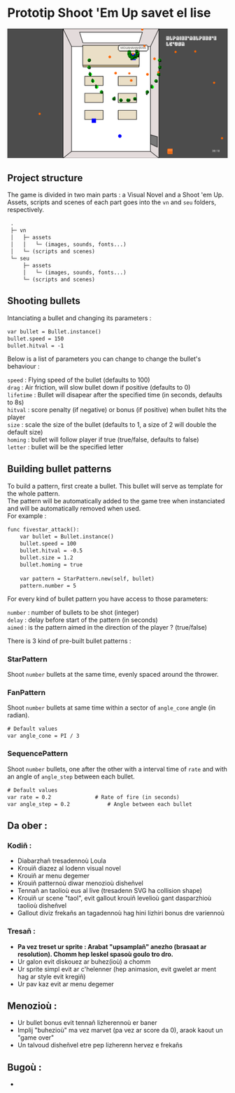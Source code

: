 # Prototip Shoot 'Em Up savet el lise

![Game screenshot](/ressources/screenshot_21-12-6.png)

## Project structure
The game is divided in two main parts : a Visual Novel and a Shoot 'em Up. \
Assets, scripts and scenes of each part goes into the `vn` and `seu` folders, respectively.

```
 .
 ├─ vn
 │   ├─ assets
 │   │   └─ (images, sounds, fonts...)
 │   └─ (scripts and scenes)
 └─ seu
     ├─ assets
     │   └─ (images, sounds, fonts...)
     └─ (scripts and scenes)
```

## Shooting bullets

Intanciating a bullet and changing its parameters :
```gdscript
var bullet = Bullet.instance()
bullet.speed = 150
bullet.hitval = -1
```

Below is a list of parameters you can change to change the bullet's behaviour :

`speed` : Flying speed of the bullet (defaults to 100) \
`drag` : Air friction, will slow bullet down if positive (defaults to 0) \
`lifetime` : Bullet will disapear after the specified time (in seconds, defaults to 8s) \
`hitval` : score penalty (if negative) or bonus (if positive) when bullet hits the player \
`size` : scale the size of the bullet (defaults to 1, a size of 2 will double the default size) \
`homing` : bullet will follow player if true (true/false, defaults to false) \
`letter` : bullet will be the specified letter

## Building bullet patterns

To build a pattern, first create a bullet. This bullet will serve as template for the whole pattern. \
The pattern will be automatically added to the game tree when instanciated and will be automatically removed when used. \
For example :

```gdscript
func fivestar_attack():
	var bullet = Bullet.instance()
	bullet.speed = 100
	bullet.hitval = -0.5
	bullet.size = 1.2
	bullet.homing = true
	
	var pattern = StarPattern.new(self, bullet)
	pattern.number = 5
```

For every kind of bullet pattern you have access to those parameters:

`number` : number of bullets to be shot (integer) \
`delay` : delay before start of the pattern (in seconds) \
`aimed` : is the pattern aimed in the direction of the player ? (true/false)

There is 3 kind of pre-built bullet patterns :

### StarPattern
Shoot `number` bullets at the same time, evenly spaced around the thrower.

### FanPattern
Shoot `number` bullets at same time within a sector of `angle_cone` angle (in radian).

```gdscript
# Default values
var angle_cone = PI / 3
```

### SequencePattern
Shoot `number` bullets, one after the other with a interval time of `rate` and with an angle of `angle_step` between each bullet.

```gdscript
# Default values
var rate = 0.2				# Rate of fire (in seconds)
var angle_step = 0.2			# Angle between each bullet
```

## Da ober :
### Kodiñ :
 * Diabarzhañ tresadennoù Loula
 * Krouiñ diazez al lodenn visual novel
 * Krouiñ ar menu degemer
 * Krouiñ patternoù diwar menozioù disheñvel
 * Tennañ an taolioù eus al live (tresadenn SVG ha collision shape)
 * Krouiñ ur scene "taol", evit gallout krouiñ levelioù gant dasparzhioù taolioù disheñvel
 * Gallout diviz frekañs an tagadennoù hag hini lizhiri bonus dre variennoù

### Tresañ :
 * **Pa vez treset ur sprite : Arabat "upsamplañ" anezho (brasaat ar resolution). Chomm hep leskel spasoù goulo tro dro.**
 * Ur galon evit diskouez ar buhez(ioù) a chomm
 * Ur sprite simpl evit ar c'helenner (hep animasion, evit gwelet ar ment hag ar style evit kregiñ)
 * Ur pav kaz evit ar menu degemer

## Menozioù :
 * Ur bullet bonus evit tennañ lizherennoù er baner
 * Implij "buhezioù" ma vez marvet (pa vez ar score da 0), araok kaout un "game over"
 * Un talvoud disheñvel etre pep lizherenn hervez e frekañs

## Bugoù :
 * 
